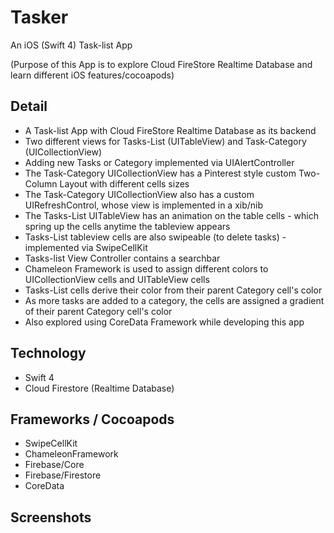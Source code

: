 # Tasker
An iOS (Swift 4) Task-list App

(Purpose of this App is to explore Cloud FireStore Realtime Database and learn different iOS features/cocoapods)

## Detail
- A Task-list App with Cloud FireStore Realtime Database as its backend
- Two different views for Tasks-List (UITableView) and Task-Category (UICollectionView)
- Adding new Tasks or Category implemented via UIAlertController
- The Task-Category UICollectionView has a Pinterest style custom Two-Column Layout with different cells sizes 
- The Task-Category UICollectionView also has a custom UIRefreshControl, whose view is implemented in a xib/nib
- The Tasks-List UITableView has an animation on the table cells - which spring up the cells anytime the tableview appears
- Tasks-List tableview cells are also swipeable (to delete tasks) - implemented via SwipeCellKit
- Tasks-list View Controller contains a searchbar 
- Chameleon Framework is used to assign different colors to UICollectionView cells and UITableView cells
- Tasks-List cells derive their color from their parent Category cell's color
- As more tasks are added to a category, the cells are assigned a gradient of their parent Category cell's color
- Also explored using CoreData Framework while developing this app



## Technology
- Swift 4
- Cloud Firestore (Realtime Database)

## Frameworks / Cocoapods
- SwipeCellKit
- ChameleonFramework
- Firebase/Core
- Firebase/Firestore
- CoreData

## Screenshots
